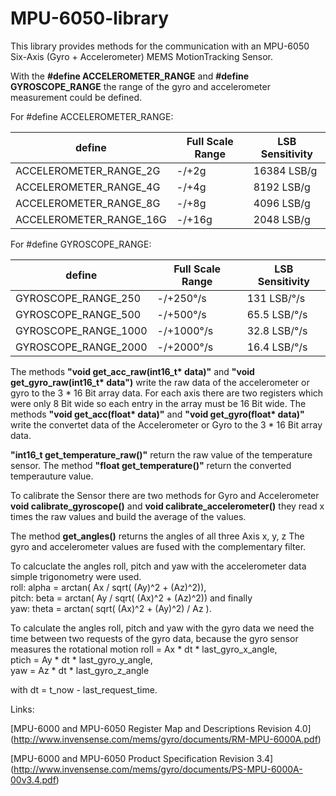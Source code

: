 # MPU-6050-library

This library provides methods for the communication with an MPU-6050 Six-Axis (Gyro + Accelerometer) 
MEMS MotionTracking Sensor.

With the __#define ACCELEROMETER_RANGE__ and __#define GYROSCOPE_RANGE__ the range of the gyro and accelerometer measurement could be defined.
    
For #define ACCELEROMETER_RANGE:

|define|Full Scale Range|LSB Sensitivity|
|---|---|---|
|ACCELEROMETER_RANGE_2G|-/+2g|16384 LSB/g|
|ACCELEROMETER_RANGE_4G|-/+4g|8192 LSB/g|
|ACCELEROMETER_RANGE_8G|-/+8g|4096 LSB/g|
|ACCELEROMETER_RANGE_16G|-/+16g|2048 LSB/g|



For #define GYROSCOPE_RANGE:

|define|Full Scale Range|LSB Sensitivity|
|---|---|---|
|GYROSCOPE_RANGE_250|-/+250°/s|131 LSB/°/s|
|GYROSCOPE_RANGE_500|-/+500°/s|65.5 LSB/°/s|
|GYROSCOPE_RANGE_1000|-/+1000°/s|32.8 LSB/°/s|
|GYROSCOPE_RANGE_2000|-/+2000°/s|16.4 LSB/°/s|


The methods __"void get_acc_raw(int16_t* data)"__ and __"void get_gyro_raw(int16_t* data")__ write the raw data of the accelerometer or gyro to the 3 * 16 Bit array data. For each axis there are two registers which were only 8 Bit wide so each entry in the array must be 16 Bit wide.
The methods __"void get_acc(float* data)"__ and __"void get_gyro(float* data)"__ write the convertet data of the Accelerometer or Gyro to the 3 * 16 Bit array data.

__"int16_t get_temperature_raw()"__ return the raw value of the temperature sensor. The method __"float get_temperature()"__ return the converted temperauture value.   

To calibrate the Sensor there are two methods for Gyro and Accelerometer __void calibrate_gyroscope()__ and __void calibrate_accelerometer()__  they read x times the raw values and build the average of the values.   

The method __get_angles()__ returns the angles of all three Axis x, y, z The gyro and accelerometer values are fused with the complementary filter.   

To calcuclate the angles roll, pitch and yaw with the accelerometer data simple trigonometry were used.   
roll:  alpha = arctan( Ax / sqrt( (Ay)^2 + (Az)^2)),   
pitch: beta = arctan( Ay / sqrt( (Ax)^2 + (Az)^2)) and finally   
yaw:   theta = arctan( sqrt( (Ax)^2 + (Ay)^2) / Az ).   

To calculate the angles roll, pitch and yaw with the gyro data we need the time between two requests of the gyro data, because the gyro sensor measures the rotational motion
roll = Ax * dt * last_gyro_x_angle,   
ptich = Ay * dt * last_gyro_y_angle,   
yaw = Az * dt * last_gyro_z_angle     

with dt = t_now - last_request_time.    


Links:   

[MPU-6000 and MPU-6050 Register Map and Descriptions Revision 4.0] (http://www.invensense.com/mems/gyro/documents/RM-MPU-6000A.pdf)   

[MPU-6000 and MPU-6050 Product Specification Revision 3.4]
(http://www.invensense.com/mems/gyro/documents/PS-MPU-6000A-00v3.4.pdf)
